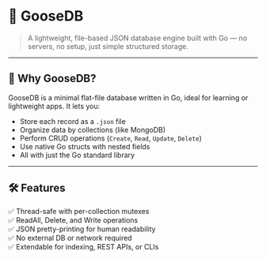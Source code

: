 # 🪿 GooseDB

> A lightweight, file-based JSON database engine built with Go — no servers, no setup, just simple structured storage.

---

## 🚀 Why GooseDB?

GooseDB is a minimal flat-file database written in Go, ideal for learning or lightweight apps. It lets you:

- Store each record as a `.json` file
- Organize data by collections (like MongoDB)
- Perform CRUD operations (`Create`, `Read`, `Update`, `Delete`)
- Use native Go structs with nested fields
- All with just the Go standard library

---

## 🛠 Features

✅ Thread-safe with per-collection mutexes  
✅ ReadAll, Delete, and Write operations  
✅ JSON pretty-printing for human readability  
✅ No external DB or network required  
✅ Extendable for indexing, REST APIs, or CLIs

